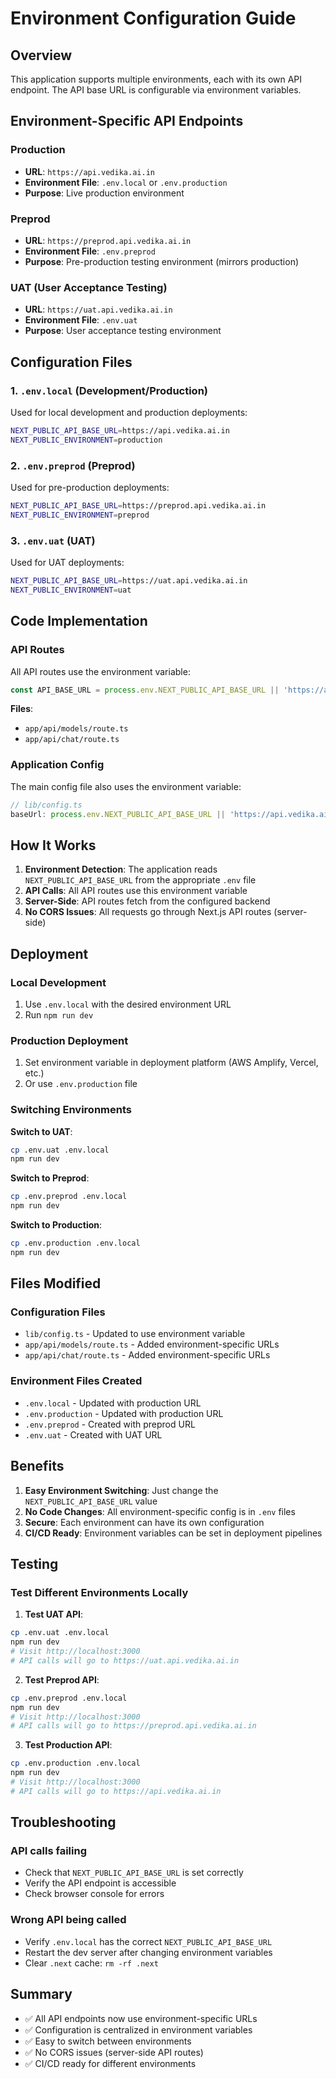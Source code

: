 # Environment Configuration Guide

## Overview
This application supports multiple environments, each with its own API endpoint. The API base URL is configurable via environment variables.

## Environment-Specific API Endpoints

### Production
- **URL**: `https://api.vedika.ai.in`
- **Environment File**: `.env.local` or `.env.production`
- **Purpose**: Live production environment

### Preprod
- **URL**: `https://preprod.api.vedika.ai.in`
- **Environment File**: `.env.preprod`
- **Purpose**: Pre-production testing environment (mirrors production)

### UAT (User Acceptance Testing)
- **URL**: `https://uat.api.vedika.ai.in`
- **Environment File**: `.env.uat`
- **Purpose**: User acceptance testing environment

## Configuration Files

### 1. `.env.local` (Development/Production)
Used for local development and production deployments:
```bash
NEXT_PUBLIC_API_BASE_URL=https://api.vedika.ai.in
NEXT_PUBLIC_ENVIRONMENT=production
```

### 2. `.env.preprod` (Preprod)
Used for pre-production deployments:
```bash
NEXT_PUBLIC_API_BASE_URL=https://preprod.api.vedika.ai.in
NEXT_PUBLIC_ENVIRONMENT=preprod
```

### 3. `.env.uat` (UAT)
Used for UAT deployments:
```bash
NEXT_PUBLIC_API_BASE_URL=https://uat.api.vedika.ai.in
NEXT_PUBLIC_ENVIRONMENT=uat
```

## Code Implementation

### API Routes
All API routes use the environment variable:
```typescript
const API_BASE_URL = process.env.NEXT_PUBLIC_API_BASE_URL || 'https://api.vedika.ai.in';
```

**Files**:
- `app/api/models/route.ts`
- `app/api/chat/route.ts`

### Application Config
The main config file also uses the environment variable:
```typescript
// lib/config.ts
baseUrl: process.env.NEXT_PUBLIC_API_BASE_URL || 'https://api.vedika.ai.in',
```

## How It Works

1. **Environment Detection**: The application reads `NEXT_PUBLIC_API_BASE_URL` from the appropriate `.env` file
2. **API Calls**: All API routes use this environment variable
3. **Server-Side**: API routes fetch from the configured backend
4. **No CORS Issues**: All requests go through Next.js API routes (server-side)

## Deployment

### Local Development
1. Use `.env.local` with the desired environment URL
2. Run `npm run dev`

### Production Deployment
1. Set environment variable in deployment platform (AWS Amplify, Vercel, etc.)
2. Or use `.env.production` file

### Switching Environments

**Switch to UAT**:
```bash
cp .env.uat .env.local
npm run dev
```

**Switch to Preprod**:
```bash
cp .env.preprod .env.local
npm run dev
```

**Switch to Production**:
```bash
cp .env.production .env.local
npm run dev
```

## Files Modified

### Configuration Files
- `lib/config.ts` - Updated to use environment variable
- `app/api/models/route.ts` - Added environment-specific URLs
- `app/api/chat/route.ts` - Added environment-specific URLs

### Environment Files Created
- `.env.local` - Updated with production URL
- `.env.production` - Updated with production URL
- `.env.preprod` - Created with preprod URL
- `.env.uat` - Created with UAT URL

## Benefits

1. **Easy Environment Switching**: Just change the `NEXT_PUBLIC_API_BASE_URL` value
2. **No Code Changes**: All environment-specific config is in `.env` files
3. **Secure**: Each environment can have its own configuration
4. **CI/CD Ready**: Environment variables can be set in deployment pipelines

## Testing

### Test Different Environments Locally

1. **Test UAT API**:
```bash
cp .env.uat .env.local
npm run dev
# Visit http://localhost:3000
# API calls will go to https://uat.api.vedika.ai.in
```

2. **Test Preprod API**:
```bash
cp .env.preprod .env.local
npm run dev
# Visit http://localhost:3000
# API calls will go to https://preprod.api.vedika.ai.in
```

3. **Test Production API**:
```bash
cp .env.production .env.local
npm run dev
# Visit http://localhost:3000
# API calls will go to https://api.vedika.ai.in
```

## Troubleshooting

### API calls failing
- Check that `NEXT_PUBLIC_API_BASE_URL` is set correctly
- Verify the API endpoint is accessible
- Check browser console for errors

### Wrong API being called
- Verify `.env.local` has the correct `NEXT_PUBLIC_API_BASE_URL`
- Restart the dev server after changing environment variables
- Clear `.next` cache: `rm -rf .next`

## Summary

- ✅ All API endpoints now use environment-specific URLs
- ✅ Configuration is centralized in environment variables
- ✅ Easy to switch between environments
- ✅ No CORS issues (server-side API routes)
- ✅ CI/CD ready for different environments
